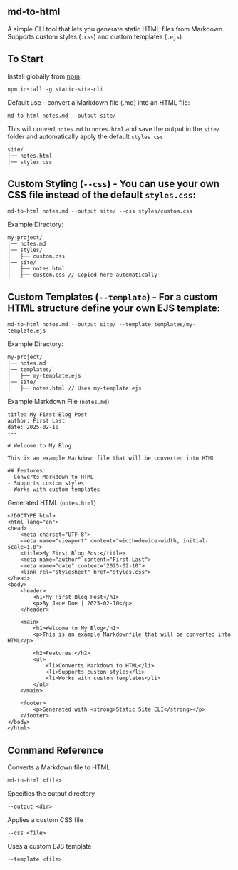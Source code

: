 ## md-to-html

A simple CLI tool that lets you generate static HTML files from Markdown. Supports custom styles (`.css`) and custom templates (`.ejs`)

## To Start

Install globally from [npm](https://www.npmjs.com/):

```
npm install -g static-site-cli
```

Default use - convert a Markdown file (.md) into an HTML file:

```
md-to-html notes.md --output site/
```

This will convert `notes.md` to `notes.html` and save the output in the `site/` folder and automatically apply the default `styles.css`

```
site/
│── notes.html
│── styles.css
```

## Custom Styling (`--css`) - You can use your own CSS file instead of the default `styles.css`:

```
md-to-html notes.md --output site/ --css styles/custom.css
```

Example Directory:

```
my-project/
│── notes.md
│── styles/
│   ├── custom.css
│── site/
│   ├── notes.html
│   ├── custom.css // Copied here automatically
```

## Custom Templates (`--template`) - For a custom HTML structure define your own EJS template:

```
md-to-html notes.md --output site/ --template templates/my-template.ejs
```

Example Directory:

```
my-project/
│── notes.md
│── templates/
│   ├── my-template.ejs
│── site/
│   ├── notes.html // Uses my-template.ejs
```

Example Markdown File (`notes.md`)

```
title: My First Blog Post
author: First Last
date: 2025-02-10
---

# Welcome to My Blog

This is an example Markdown file that will be converted into HTML

## Features:
- Converts Markdown to HTML
- Supports custom styles
- Works with custom templates
```

Generated HTML (`notes.html`)

```
<!DOCTYPE html>
<html lang="en">
<head>
    <meta charset="UTF-8">
    <meta name="viewport" content="width=device-width, initial-scale=1.0">
    <title>My First Blog Post</title>
    <meta name="author" content="First Last">
    <meta name="date" content="2025-02-10">
    <link rel="stylesheet" href="styles.css">
</head>
<body>
    <header>
        <h1>My First Blog Post</h1>
        <p>By Jane Doe | 2025-02-10</p>
    </header>

    <main>
        <h1>Welcome to My Blog</h1>
        <p>This is an example Markdownfile that will be converted into HTML</p>

        <h2>Features:</h2>
        <ul>
            <li>Converts Markdown to HTML</li>
            <li>Supports custon styles</li>
            <li>Works with custon templates</li>
        </ul>
    </main>

    <footer>
        <p>Generated with <strong>Static Site CLI</strong></p>
    </footer>
</body>
</html>
```

## Command Reference

Converts a Markdown file to HTML

```
md-to-html <file>
```

Specifies the output directory

```
--output <dir>
```

Applies a custom CSS file

```
--css <file>
```

Uses a custom EJS template

```
--template <file>
```
